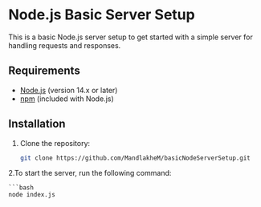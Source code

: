 # Node.js Basic Server Setup

This is a basic Node.js server setup to get started with a simple server for handling requests and responses.

## Requirements

- [Node.js](https://nodejs.org/) (version 14.x or later)
- [npm](https://www.npmjs.com/) (included with Node.js)

## Installation

1. Clone the repository:

   ```bash
   git clone https://github.com/MandlakheM/basicNodeServerSetup.git

2.To start the server, run the following command:

    ```bash
    node index.js
